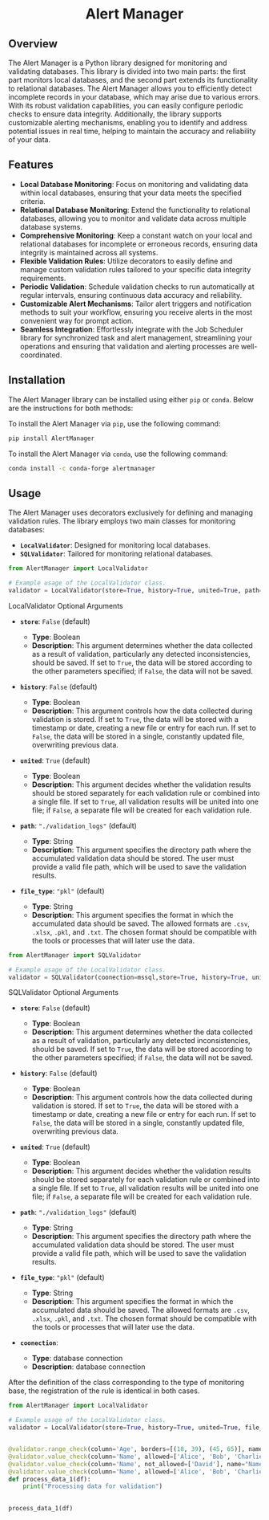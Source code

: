 <h1 align="center">Alert Manager</h1>


## Overview
The Alert Manager is a Python library designed for monitoring and validating databases.
This library is divided into two main parts: the first part monitors local databases,
and the second part extends its functionality to relational databases.
The Alert Manager allows you to efficiently detect incomplete records in your database, 
which may arise due to various errors. With its robust validation capabilities,
you can easily configure periodic checks to ensure data integrity. Additionally,
the library supports customizable alerting mechanisms, enabling you to identify and address potential issues in real time, 
helping to maintain the accuracy and reliability of your data.



## Features
- **Local Database Monitoring**: Focus on monitoring and validating data within local databases, ensuring that your data meets the specified criteria.
- **Relational Database Monitoring**: Extend the functionality to relational databases, allowing you to monitor and validate data across multiple database systems.
- **Comprehensive Monitoring**: Keep a constant watch on your local and relational databases for incomplete or erroneous records, ensuring data integrity is maintained across all systems.
- **Flexible Validation Rules**: Utilize decorators to easily define and manage custom validation rules tailored to your specific data integrity requirements.
- **Periodic Validation**: Schedule validation checks to run automatically at regular intervals, ensuring continuous data accuracy and reliability.
- **Customizable Alert Mechanisms**: Tailor alert triggers and notification methods to suit your workflow, ensuring you receive alerts in the most convenient way for prompt action.
- **Seamless Integration**: Effortlessly integrate with the Job Scheduler library for synchronized task and alert management, streamlining your operations and ensuring that validation and alerting processes are well-coordinated.




## Installation

The Alert Manager library can be installed using either `pip` or `conda`. Below are the instructions for both methods:

To install the Alert Manager via `pip`, use the following command:

```bash
pip install AlertManager
```

To install the Alert Manager via `conda`, use the following command:

```bash
conda install -c conda-forge alertmanager
``` 





## Usage

The Alert Manager uses decorators exclusively for defining and managing validation rules. The library employs two main classes for monitoring databases:

- **`LocalValidator`**: Designed for monitoring local databases.
- **`SQLValidator`**: Tailored for monitoring relational databases.



```python
from AlertManager import LocalValidator

# Example usage of the LocalValidator class.
validator = LocalValidator(store=True, history=True, united=True, path="./validation_logs", file_type="pkl")
```


LocalValidator Optional Arguments

- **`store`**: `False` (default)
  - **Type**: Boolean
  - **Description**: This argument determines whether the data collected as a result of validation, particularly any detected inconsistencies, should be saved. If set to `True`, the data will be stored according to the other parameters specified; if `False`, the data will not be saved.

- **`history`**: `False` (default)
  - **Type**: Boolean
  - **Description**: This argument controls how the data collected during validation is stored. If set to `True`, the data will be stored with a timestamp or date, creating a new file or entry for each run. If set to `False`, the data will be stored in a single, constantly updated file, overwriting previous data.

- **`united`**: `True` (default)
  - **Type**: Boolean
  - **Description**: This argument decides whether the validation results should be stored separately for each validation rule or combined into a single file. If set to `True`, all validation results will be united into one file; if `False`, a separate file will be created for each validation rule.

- **`path`**: `"./validation_logs"` (default)
  - **Type**: String
  - **Description**: This argument specifies the directory path where the accumulated validation data should be stored. The user must provide a valid file path, which will be used to save the validation results.

- **`file_type`**: `"pkl"` (default)
  - **Type**: String
  - **Description**: This argument specifies the format in which the accumulated data should be saved. The allowed formats are `.csv`, `.xlsx`, `.pkl`, and `.txt`. The chosen format should be compatible with the tools or processes that will later use the data.




```python
from AlertManager import SQLValidator

# Example usage of the LocalValidator class.
validator = SQLValidator(coonection=mssql,store=True, history=True, united=True, path="./validation_logs", file_type="pkl")
```


SQLValidator Optional Arguments

- **`store`**: `False` (default)
  - **Type**: Boolean
  - **Description**: This argument determines whether the data collected as a result of validation, particularly any detected inconsistencies, should be saved. If set to `True`, the data will be stored according to the other parameters specified; if `False`, the data will not be saved.

- **`history`**: `False` (default)
  - **Type**: Boolean
  - **Description**: This argument controls how the data collected during validation is stored. If set to `True`, the data will be stored with a timestamp or date, creating a new file or entry for each run. If set to `False`, the data will be stored in a single, constantly updated file, overwriting previous data.

- **`united`**: `True` (default)
  - **Type**: Boolean
  - **Description**: This argument decides whether the validation results should be stored separately for each validation rule or combined into a single file. If set to `True`, all validation results will be united into one file; if `False`, a separate file will be created for each validation rule.

- **`path`**: `"./validation_logs"` (default)
  - **Type**: String
  - **Description**: This argument specifies the directory path where the accumulated validation data should be stored. The user must provide a valid file path, which will be used to save the validation results.

- **`file_type`**: `"pkl"` (default)
  - **Type**: String
  - **Description**: This argument specifies the format in which the accumulated data should be saved. The allowed formats are `.csv`, `.xlsx`, `.pkl`, and `.txt`. The chosen format should be compatible with the tools or processes that will later use the data.


- **`coonection`**: 
  - **Type**: database connection
  - **Description**: database connection








After the definition of the class corresponding to the type of monitoring base, the registration of the rule is identical in both cases.


```python
from AlertManager import LocalValidator

# Example usage of the LocalValidator class.
validator = LocalValidator(store=True, history=True, united=True, file_type="csv")


@validator.range_check(column='Age', borders=[(18, 39), (45, 65)], name="Age Validation")
@validator.value_check(column='Name', allowed=['Alice', 'Bob', 'Charlie'], name="Name Validation vol1")
@validator.value_check(column='Name', not_allowed=['David'], name="Name Validation vol2")
@validator.value_check(column='Name', allowed=['Alice', 'Bob', 'Charlie'], not_allowed=['David'], name="Name Validation vol2")
def process_data_1(df):
    print("Processing data for validation")

    
process_data_1(df)
```
